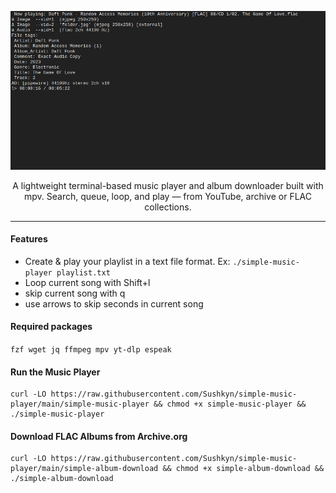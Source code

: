 <div align="center">

![Description](example.png)

A lightweight terminal-based music player and album downloader built with mpv.
Search, queue, loop, and play — from YouTube, archive or FLAC collections.
</div>

---

#### Features
 
 - Create & play your playlist in a text file format. Ex: `./simple-music-player playlist.txt`
 - Loop current song with Shift+l
 - skip current song with q
 - use arrows to skip seconds in current song


#### Required packages

`fzf wget jq ffmpeg mpv yt-dlp espeak`

#### Run the Music Player
```
curl -LO https://raw.githubusercontent.com/Sushkyn/simple-music-player/main/simple-music-player && chmod +x simple-music-player && ./simple-music-player
```

#### Download FLAC Albums from Archive.org
```
curl -LO https://raw.githubusercontent.com/Sushkyn/simple-music-player/main/simple-album-download && chmod +x simple-album-download && ./simple-album-download
```
